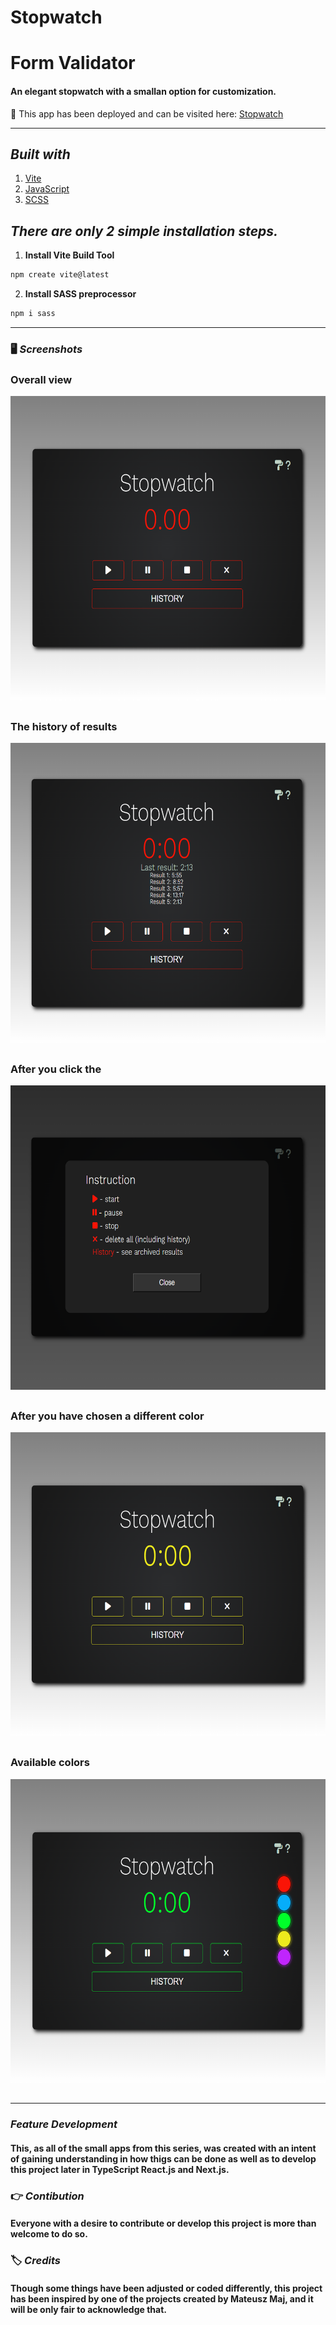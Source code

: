 # Stopwatch

# **Form Validator**

#### An elegant stopwatch with a smallan option for customization.

🔎 This app has been deployed and can be visited here: [Stopwatch](stopwatch-iota-pied.vercel.app)

---

## **_Built with_**

1. [Vite](https://vitejs.dev/guide/)
2. [JavaScript](https://developer.mozilla.org/en-US/docs/Web/javascript)
3. [SCSS](https://sass-lang.com/install)

## **_There are only 2 simple installation steps._**

1. **Install Vite Build Tool**

```bash
npm create vite@latest
```

2. **Install SASS preprocessor**

```bash
npm i sass
```

---

### 🖥️ **_Screenshots_**

### Overall view

<img style='height: 30.4rem; display:block; margin-top:1rem; margin-bottom:2rem' src="./assets/Stopwatch1.png" alt="screeenshot">

### The history of results

<img style='height: 30rem; display:block; margin-top:1rem; margin-bottom:2rem' src="./assets/Stopwatch2.png" alt="screeenshot" >

### After you click the

<img style='height: 30.4rem; display:block; margin-top:1rem; margin-bottom:2rem' src="./assets/Stopwatch3.png" alt="screeenshot" >

### After you have chosen a different color

<img style='height: 30.4rem; display:block; margin-top:1rem; margin-bottom:2rem' src="./assets/Stopwatch4.png" alt="screeenshot" >

### Available colors

<img style='height: 30.4rem; display:block; margin-top:1rem; margin-bottom:2rem' src="./assets/Stopwatch5.png" alt="screeenshot" >

---

### **_Feature Development_**

#### This, as all of the small apps from this series, was created with an intent of gaining understanding in how thigs can be done as well as to develop this project later in TypeScript React.js and Next.js.

### 👉 **_Contibution_**

#### Everyone with a desire to contribute or develop this project is more than welcome to do so.

### 🏷️ **_Credits_**

#### Though some things have been adjusted or coded differently, this project has been inspired by one of the projects created by Mateusz Maj, and it will be only fair to acknowledge that.
